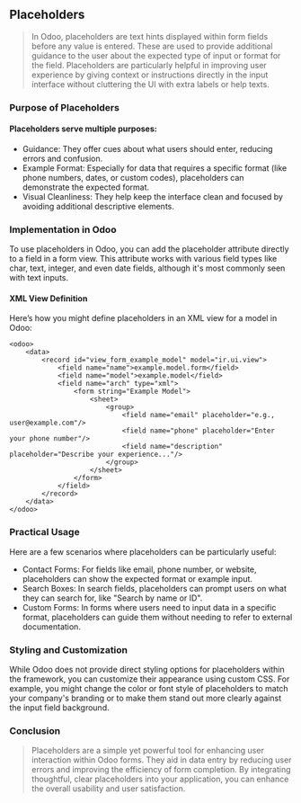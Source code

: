 ## Placeholders
> In Odoo, placeholders are text hints displayed within form fields before any value is entered. These are used to provide additional guidance to the user about the expected type of input or format for the field. Placeholders are particularly helpful in improving user experience by giving context or instructions directly in the input interface without cluttering the UI with extra labels or help texts.

### Purpose of Placeholders
#### Placeholders serve multiple purposes:

- Guidance: They offer cues about what users should enter, reducing errors and confusion.
- Example Format: Especially for data that requires a specific format (like phone numbers, dates, or custom codes), placeholders can demonstrate the expected format.
- Visual Cleanliness: They help keep the interface clean and focused by avoiding additional descriptive elements.
### Implementation in Odoo
To use placeholders in Odoo, you can add the placeholder attribute directly to a field in a form view. This attribute works with various field types like char, text, integer, and even date fields, although it's most commonly seen with text inputs.

#### XML View Definition
Here’s how you might define placeholders in an XML view for a model in Odoo:

```
<odoo>
    <data>
        <record id="view_form_example_model" model="ir.ui.view">
            <field name="name">example.model.form</field>
            <field name="model">example.model</field>
            <field name="arch" type="xml">
                <form string="Example Model">
                    <sheet>
                        <group>
                            <field name="email" placeholder="e.g., user@example.com"/>
                            <field name="phone" placeholder="Enter your phone number"/>
                            <field name="description" placeholder="Describe your experience..."/>
                        </group>
                    </sheet>
                </form>
            </field>
        </record>
    </data>
</odoo>
```
### Practical Usage
Here are a few scenarios where placeholders can be particularly useful:

- Contact Forms: For fields like email, phone number, or website, placeholders can show the expected format or example input.
- Search Boxes: In search fields, placeholders can prompt users on what they can search for, like "Search by name or ID".
- Custom Forms: In forms where users need to input data in a specific format, placeholders can guide them without needing to refer to external documentation.
### Styling and Customization
While Odoo does not provide direct styling options for placeholders within the framework, you can customize their appearance using custom CSS. For example, you might change the color or font style of placeholders to match your company's branding or to make them stand out more clearly against the input field background.

### Conclusion
> Placeholders are a simple yet powerful tool for enhancing user interaction within Odoo forms. They aid in data entry by reducing user errors and improving the efficiency of form completion. By integrating thoughtful, clear placeholders into your application, you can enhance the overall usability and user satisfaction.
